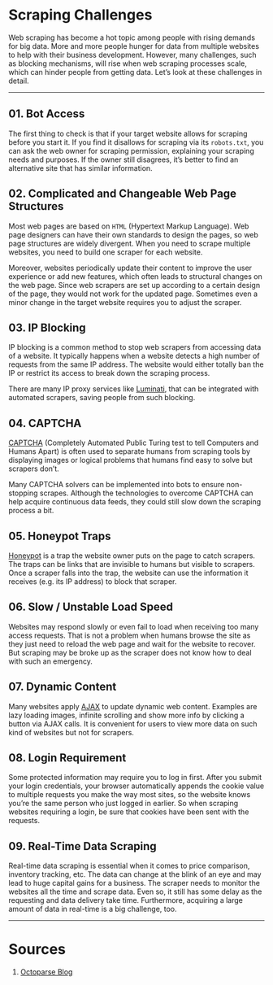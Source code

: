 # Scraping Challenges

Web scraping has become a hot topic among people with rising demands for big data. More and more people hunger for data from multiple websites to help with their business development. However, many challenges, such as blocking mechanisms, will rise when web scraping processes scale, which can hinder people from getting data. Let’s look at these challenges in detail.

---

## 01. Bot Access

The first thing to check is that if your target website allows for scraping before you start it. If you find it disallows for scraping via its `robots.txt`, you can ask the web owner for scraping permission, explaining your scraping needs and purposes. If the owner still disagrees, it’s better to find an alternative site that has similar information.

## 02. Complicated and Changeable Web Page Structures

Most web pages are based on `HTML` (Hypertext Markup Language). Web page designers can have their own standards to design the pages, so web page structures are widely divergent. When you need to scrape multiple websites, you need to build one scraper for each website.

Moreover, websites periodically update their content to improve the user experience or add new features, which often leads to structural changes on the web page. Since web scrapers are set up according to a certain design of the page, they would not work for the updated page. Sometimes even a minor change in the target website requires you to adjust the scraper.

## 03. IP Blocking

IP blocking is a common method to stop web scrapers from accessing data of a website. It typically happens when a website detects a high number of requests from the same IP address. The website would either totally ban the IP or restrict its access to break down the scraping process.

There are many IP proxy services like [Luminati](https://brightdata.com/), that can be integrated with automated scrapers, saving people from such blocking.

## 04. CAPTCHA

[CAPTCHA](https://en.wikipedia.org/wiki/CAPTCHA) (Completely Automated Public Turing test to tell Computers and Humans Apart) is often used to separate humans from scraping tools by displaying images or logical problems that humans find easy to solve but scrapers don’t.

Many CAPTCHA solvers can be implemented into bots to ensure non-stopping scrapes. Although the technologies to overcome CAPTCHA can help acquire continuous data feeds, they could still slow down the scraping process a bit.

## 05. Honeypot Traps

[Honeypot](https://en.wikipedia.org/wiki/Honeypot_(computing)) is a trap the website owner puts on the page to catch scrapers. The traps can be links that are invisible to humans but visible to scrapers. Once a scraper falls into the trap, the website can use the information it receives (e.g. its IP address) to block that scraper.

## 06. Slow / Unstable Load Speed

Websites may respond slowly or even fail to load when receiving too many access requests. That is not a problem when humans browse the site as they just need to reload the web page and wait for the website to recover. But scraping may be broke up as the scraper does not know how to deal with such an emergency.

## 07. Dynamic Content

Many websites apply [AJAX](https://en.wikipedia.org/wiki/Ajax_(programming)) to update dynamic web content. Examples are lazy loading images, infinite scrolling and show more info by clicking a button via AJAX calls. It is convenient for users to view more data on such kind of websites but not for scrapers.

## 08. Login Requirement

Some protected information may require you to log in first. After you submit your login credentials, your browser automatically appends the cookie value to multiple requests you make the way most sites, so the website knows you’re the same person who just logged in earlier. So when scraping websites requiring a login, be sure that cookies have been sent with the requests.

## 09. Real-Time Data Scraping

Real-time data scraping is essential when it comes to price comparison, inventory tracking, etc. The data can change at the blink of an eye and may lead to huge capital gains for a business. The scraper needs to monitor the websites all the time and scrape data. Even so, it still has some delay as the requesting and data delivery take time. Furthermore, acquiring a large amount of data in real-time is a big challenge, too.

---

# Sources

1. [Octoparse Blog](https://www.octoparse.com/blog/9-web-scraping-challenges#)
